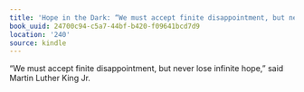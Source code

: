 ```yaml
---
title: 'Hope in the Dark: “We must accept finite disappointment, but never lose infini…'
book_uuid: 24700c94-c5a7-44bf-b420-f09641bcd7d9
location: '240'
source: kindle
---
```


“We must accept finite disappointment, but never lose infinite hope,” said Martin Luther King Jr.